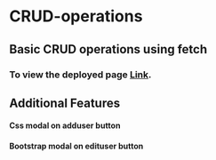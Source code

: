 # CRUD-operations
## Basic CRUD operations using fetch
### To view the deployed page [Link](https://mayu-fetch-crud.netlify.app/).
## Additional Features
####  Css modal on adduser button
####  Bootstrap modal on edituser button
